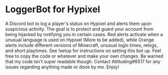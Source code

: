 # LoggerBot for Hypixel
A Discord bot to log a player's status on Hypixel and alerts them upon suspicious activity. The goal is to protect and guard your account from being hijacked by notifying you in certain cases. Red alerts activate when a unusual language is used on Hypixel (More to be added), while Orange alerts include different versions of Minecraft, unusual login times, relogs, and short playtimes. See !setup for instructions on setting this bot up. Feel free to copy the code or whatever and make your own changes. Be warned that my code isn't super readable though. Contact Attituding#6517 for any issues regarding anything made or done by me. Enjoy!